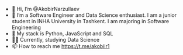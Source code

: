 - 👋 Hi, I’m @AkobirNarzullaev
- 👀 I’m a Software Engineer and Data Science enthusiast. I am a junior student in INHA University in Tashkent. I am majoring in Software Engineering
- 🌱 My stack is Python, JavaScript and SQL
- 🧑‍🎓 Currently, studying Data Science
- 📫 How to reach me https://t.me/akobiir1

